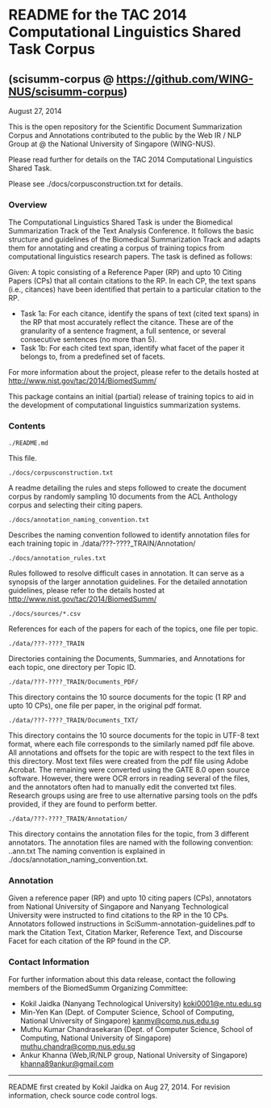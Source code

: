 # README for the TAC 2014 Computational Linguistics Shared Task Corpus

## (scisumm-corpus @ https://github.com/WING-NUS/scisumm-corpus)

August 27, 2014

This is the open repository for the Scientific Document Summarization Corpus and Annotations contributed to the public by the Web IR / NLP Group at @ the National University of Singapore (WING-NUS).

Please read further for details on the TAC 2014 Computational Linguistics Shared Task.

Please see ./docs/corpusconstruction.txt for details. 

### Overview

The Computational Linguistics Shared Task is under the Biomedical Summarization Track of the Text Analysis Conference. It follows the basic  structure and guidelines of the Biomedical Summarization Track and adapts them for annotating and creating a corpus of training topics from computational linguistics research papers.  The task is defined as follows:

Given: A topic consisting of a Reference Paper (RP) and upto 10 Citing Papers (CPs) that all contain citations to the RP. In each CP, the text spans (i.e., citances) have been identified that pertain to a particular citation to the RP.

* Task 1a: For each citance, identify the spans of text (cited text spans) in the RP that most accurately reflect the citance. These are of the granularity  of a sentence fragment, a full sentence, or several consecutive sentences (no more than 5).
* Task 1b: For each cited text span, identify what facet of the paper it belongs to, from a predefined set of facets.

For more information about the project, please refer to the details hosted at 
http://www.nist.gov/tac/2014/BiomedSumm/

This package contains an initial (partial) release of training topics
to aid in the development of computational linguistics summarization systems.

### Contents

    ./README.md
 
This file.

    ./docs/corpusconstruction.txt
 
A readme detailing the rules and steps followed to create the document
corpus by randomly sampling 10 documents from the ACL Anthology corpus
and selecting their citing papers.
  
    ./docs/annotation_naming_convention.txt

Describes the naming convention followed to identify annotation files 
for each training topic in ./data/???-????_TRAIN/Annotation/

    ./docs/annotation_rules.txt
  
Rules followed to resolve difficult cases in annotation. It can serve as a synopsis of the larger annotation guidelines. For the detailed annotation guidelines, please refer to the details hosted at http://www.nist.gov/tac/2014/BiomedSumm/

    ./docs/sources/*.csv

References for each of the papers for each of the topics, one file
per topic.

    ./data/???-????_TRAIN
  
Directories containing the Documents, Summaries, and Annotations for
each topic, one directory per Topic ID.

    ./data/???-????_TRAIN/Documents_PDF/

This directory contains the 10 source documents for the topic (1 RP
and upto 10 CPs), one file per paper, in the original pdf format.

    ./data/???-????_TRAIN/Documents_TXT/

This directory contains the 10 source documents for the topic in UTF-8 text format, where each file corresponds to the similarly named pdf file above.  All annotations and offsets for the topic are with respect to the text files in this directory.  Most text files
were created from the pdf file using Adobe Acrobat. The remaining were
converted using the GATE 8.0 open source software. 
However, there were OCR errors in reading several of the files, and the
annotators often had to manually edit the converted txt files.
Research groups using are free to use alternative parsing tools on the pdfs provided, if they are found to perform better.

    ./data/???-????_TRAIN/Annotation/

This directory contains the annotation files for the topic, from 3 different annotators.  The annotation files are named with the following convention: <TopicID>.<AnnotatorID>.ann.txt The naming convention is explained in ./docs/annotation\_naming\_convention.txt.

### Annotation

Given a reference paper (RP) and upto 10 citing papers (CPs), annotators from 
National University of Singapore and Nanyang Technological University
were instructed to find citations to the RP in the 10 CPs. Annotators followed instructions
in SciSumm-annotation-guidelines.pdf to mark the Citation Text,
Citation Marker, Reference Text, and Discourse Facet for each citation
of the RP found in the CP.  

### Contact Information

For further information about this data release, contact the following
members of the BiomedSumm Organizing Committee:

* Kokil Jaidka (Nanyang Technological University) <koki0001@e.ntu.edu.sg>
* Min-Yen Kan (Dept. of Computer Science, School of Computing, National University of Singapore) <kanmy@comp.nus.edu.sg>
* Muthu Kumar Chandrasekaran (Dept. of Computer Science, School of Computing, National University of Singapore) <muthu.chandra@comp.nus.edu.sg>
* Ankur Khanna (Web,IR/NLP group, National University of Singapore) <khanna89ankur@gmail.com>
  
--------------------------------------------------------------------------

README first created by Kokil Jaidka on Aug 27, 2014.  For revision information, check source code control logs.
